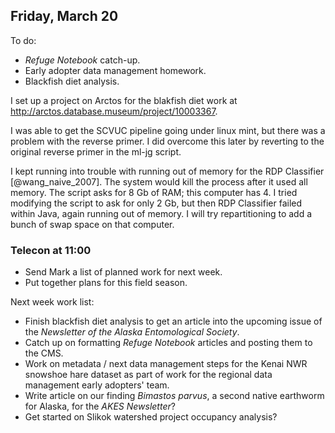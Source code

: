
## Friday, March 20

To do:

* *Refuge Notebook* catch-up.
* Early adopter data management homework.
* Blackfish diet analysis.

I set up a project on Arctos for the blakfish diet work at <http://arctos.database.museum/project/10003367>.

I was able to get the SCVUC pipeline going under linux mint, but there was a problem with the reverse primer. I did overcome this later by reverting to the original reverse primer in the ml-jg script.

I kept running into trouble with running out of memory for the RDP Classifier [@wang_naive_2007]. The system would kill the process after it used all memory. The script asks for 8 Gb of RAM; this computer has 4. I tried modifying the script to ask for only 2 Gb, but then RDP Classifier failed within Java, again running out of memory. I will try repartitioning to add a bunch of swap space on that computer.

### Telecon at 11:00

* Send Mark a list of planned work for next week.
* Put together plans for this field season.

Next week work list:

* Finish blackfish diet analysis to get an article into the upcoming issue of the *Newsletter of the Alaska Entomological Society*.
* Catch up on formatting *Refuge Notebook* articles and posting them to the CMS.
* Work on metadata / next data management steps for the Kenai NWR snowshoe hare dataset as part of work for the regional data management early adopters' team.
* Write article on our finding *Bimastos parvus*, a second native earthworm for Alaska, for the *AKES Newsletter*?
* Get started on Slikok watershed project occupancy analysis?

